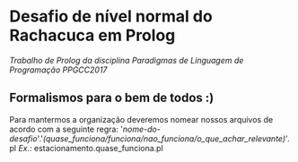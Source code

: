 # Desafio de nível normal do Rachacuca em Prolog

*Trabalho de Prolog da disciplina Paradigmas de Linguagem de Programação PPGCC2017*

## **Formalismos para o bem de todos :)**

Para mantermos a organização deveremos nomear nossos arquivos de acordo com a seguinte regra: 
'*nome-do-desafio*'.'*(quase_funciona/funciona/nao_funciona/o_que_achar_relevante)*'.pl
*Ex.:* estacionamento.quase_funciona.pl